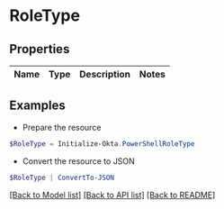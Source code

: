 # RoleType
## Properties

Name | Type | Description | Notes
------------ | ------------- | ------------- | -------------

## Examples

- Prepare the resource
```powershell
$RoleType = Initialize-Okta.PowerShellRoleType 
```

- Convert the resource to JSON
```powershell
$RoleType | ConvertTo-JSON
```

[[Back to Model list]](../README.md#documentation-for-models) [[Back to API list]](../README.md#documentation-for-api-endpoints) [[Back to README]](../README.md)

